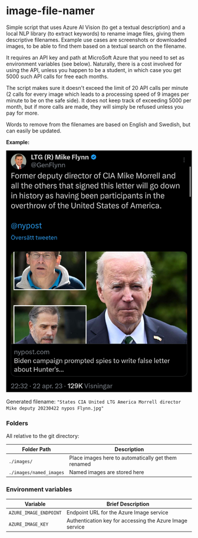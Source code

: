 # image-file-namer

Simple script that uses Azure AI Vision (to get a textual description) and a local NLP library (to extract keywords) to rename image files, giving them descriptive filenames.
Example use cases are screenshots or downloaded images, to be able to find them based on a textual search on the filename.

It requires an API key and path at MicroSoft Azure that you need to set as environment variables (see below). 
Naturally, there is a cost involved for using the API, unless you happen to be a student, in which case you get 5000 such API calls for free each months. 

The script makes sure it doesn't exceed the limit of 20 API calls per minute (2 calls for every image which leads to a processing speed of 9 images per minute to be on the safe side). It does not keep track of exceeding 5000 per month, but if more calls are made, they will simply be refused unless you pay for more.

Words to remove from the filenames are based on English and Swedish, but can easily be updated.

**Example:**

![Example Image](assets/States%20CIA%20United%20LTG%20America%20Morrell%20director%20Mike%20deputy%2020230422%20nypos%20Flynn.jpg "Example image")

Generated filename: `"States CIA United LTG America Morrell director Mike deputy 20230422 nypos Flynn.jpg"`

### Folders
All relative to the git directory:

| Folder Path             | Description                            |
|-------------------------|----------------------------------------|
| `./images/`             | Place images here to automatically get them renamed |
| `./images/named_images` | Named images are stored here           |

### Environment variables
| Variable               | Brief Description                                  |
|------------------------|----------------------------------------------------|
| `AZURE_IMAGE_ENDPOINT` | Endpoint URL for the Azure Image service           |
| `AZURE_IMAGE_KEY`      | Authentication key for accessing the Azure Image service |